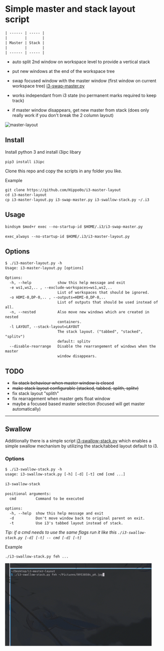 # Simple master and stack layout script
```
| ------ | ----- |
|        |       |
| Master | Stack |
|        |       |
| ------ | ----- |
```

* auto split 2nd window on workspace level to provide a vertical stack

* put new windows at the end of the workspace tree

* swap focused window with the master window (first window on current workspace tree) [i3-swap-master.py](./i3-swap-master.py)

* works independant from i3 state (no permanent marks required to keep track)

* if master window disappears, get new master from stack (does only really work if you don't break the 2 column layout)

![master-layout](./i3-master-layout-example.gif)

## Install
Install python 3 and install i3ipc libary

`pip3 install i3ipc`

Clone this repo and copy the scripts in any folder you like.

Example
```
git clone https://github.com/Hippo0o/i3-master-layout
cd i3-master-layout
cp i3-master-layout.py i3-swap-master.py i3-swallow-stack.py ~/.i3
```

## Usage
```
bindsym $mod+r exec --no-startup-id $HOME/.i3/i3-swap-master.py

exec_always --no-startup-id $HOME/.i3/i3-master-layout.py
```
## Options
```
$ ./i3-master-layout.py -h
Usage: i3-master-layout.py [options]

Options:
  -h, --help            show this help message and exit
  -e ws1,ws2,.. , --exclude-workspaces=ws1,ws2,.. 
                        List of workspaces that should be ignored.
  -o HDMI-0,DP-0,.. , --outputs=HDMI-0,DP-0,.. 
                        List of outputs that should be used instead of all.
  -n, --nested          Also move new windows which are created in nested
                        containers.
  -l LAYOUT, --stack-layout=LAYOUT
                        The stack layout. ("tabbed", "stacked", "splitv")
                        default: splitv
  --disable-rearrange   Disable the rearrangement of windows when the master
                        window disappears.
```

## TODO
- ~~fix stack behaviour when master window is closed~~
- ~~make stack layout configurable (stacked, tabbed, splith, splitv)~~
- fix stack layout "splith"
- fix rearragement when master gets float window
- maybe a focused based master selection (focused will get master automatically)
---
## Swallow
Additionally there is a simple script [i3-swallow-stack.py](./i3-swallow-stack.py) which enables a simple swallow mechanism by utilizing the stack/tabbed layout default to i3.

### Options
```
$ ./i3-swallow-stack.py -h
usage: i3-swallow-stack.py [-h] [-d] [-t] cmd [cmd ...]

i3-swallow-stack

positional arguments:
  cmd         Command to be executed

options:
  -h, --help  show this help message and exit
  -d          Don't move window back to original parent on exit.
  -t          Use i3's tabbed layout instead of stack.
```
*Tip: if a cmd needs to use the same flags run it like this `./i3-swallow-stack.py [-d] [-t] -- cmd [-d] [-t]`*

Example
```bash
./i3-swallow-stack.py feh ...
```
![swallow](./i3-swallow-stack-example.gif)
